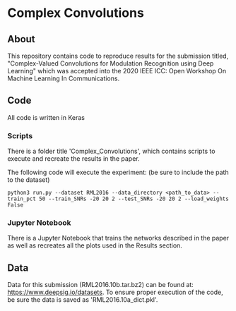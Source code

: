# Complex Convolutions
## About
This repository contains code to reproduce results for the submission titled, "Complex-Valued Convolutions for Modulation Recognition using Deep Learning" which was accepted into the 2020 IEEE ICC: Open Workshop On Machine Learning In Communications. 

## Code
All code is written in Keras
### Scripts
There is a folder title 'Complex_Convolutions', which contains scripts to execute and recreate the results in the paper.

The following code will execute the experiment: (be sure to include the path to the dataset)
```
python3 run.py --dataset RML2016 --data_directory <path_to_data> --train_pct 50 --train_SNRs -20 20 2 --test_SNRs -20 20 2 --load_weights False 
```

### Jupyter Notebook
There is a Jupyter Notebook that trains the networks described in the paper as well as recreates all the plots used in the Results section.

## Data
Data for this submission (RML2016.10b.tar.bz2) can be found at: https://www.deepsig.io/datasets. To ensure proper execution of the code, be sure the data is saved as 'RML2016.10a_dict.pkl'.
